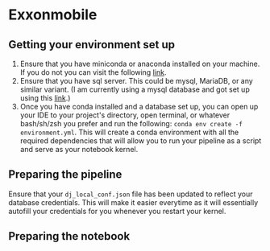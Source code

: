 
# Exxonmobile

## Getting your environment set up 

1. Ensure that you have miniconda or anaconda installed on your machine. If you do not you can visit the following [link](https://docs.conda.io/en/latest/miniconda.html).
2. Ensure that you have sql server. This could be mysql, MariaDB, or any similar variant.
 (I am currently using a mysql database and got set up using this [link](https://dev.mysql.com/downloads/mysql/).) 
3. Once you have conda installed and a database set up, you can open up your IDE to your project's directory, open terminal, or whatever bash/sh/zsh you prefer and run the following: `conda env create -f environment.yml`. This will create a conda environment with all the required dependencies that will allow you to run your pipeline as a script and serve as your notebook kernel.


## Preparing the pipeline

Ensure that your `dj_local_conf.json` file has been updated to reflect your database credentials. This will make it easier everytime as it will essentially autofill your credentials for you whenever you restart your kernel.

## Preparing the notebook 


 


